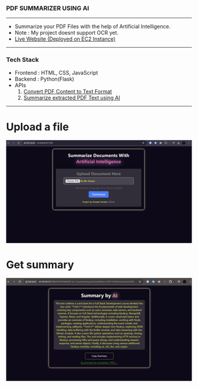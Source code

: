 ### PDF SUMMARIZER USING AI
---
- Summarize your PDF Files with the help of Artificial Intelligence.
- Note : My project doesnt support OCR yet.
- [Live Website (Deployed on EC2 Instance)](http://3.108.168.139:/5000)
---
### Tech Stack
- Frontend : HTML, CSS, JavaScript
- Backend : Python(Flask)
- APIs
  1. [Convert PDF Content to Text Format](https://portal.cloudmersive.com/documentation?selected=%2fconvert%2fpdf%2fto%2ftxt&api=linkConvert&language=linkPython)
  2. [Summarize extracted PDF Text using AI](https://console.groq.com/docs/quickstart)
---
# Upload a file
<img title="a title" alt="Alt text" src="summaryHomePage.png">

# Get summary
<img title="a title" alt="Alt text" src="summarySample.png">



